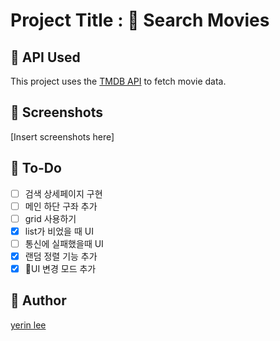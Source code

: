 # Project Title : 🍭 Search Movies

## 💬 API Used
This project uses the [TMDB API](https://developer.themoviedb.org/reference/intro/getting-started) to fetch movie data.

## 💬 Screenshots
[Insert screenshots here]

## 💬 To-Do
- [ ] 검색 상세페이지 구현
- [ ] 메인 하단 구좌 추가
- [ ] grid 사용하기
- [x] list가 비었을 때 UI
- [ ] 통신에 실패했을때 UI
- [x] 랜덤 정렬 기능 추가
- [x] UI 변경 모드 추가

## 💬 Author
[yerin lee](https://github.com/1eeyerin)
